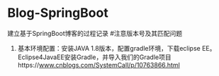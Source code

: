 # Blog-SpringBoot
建立基于SpringBoot博客的过程记录  #注意版本号及其匹配问题
1. 基本环境配置：安装JAVA 1.8版本，配置gradle环境，下载eclipse EE。
Eclipse4JavaEE安装Gradle，并导入我们的Gradle项目https://www.cnblogs.com/SystemCall/p/10763866.html
